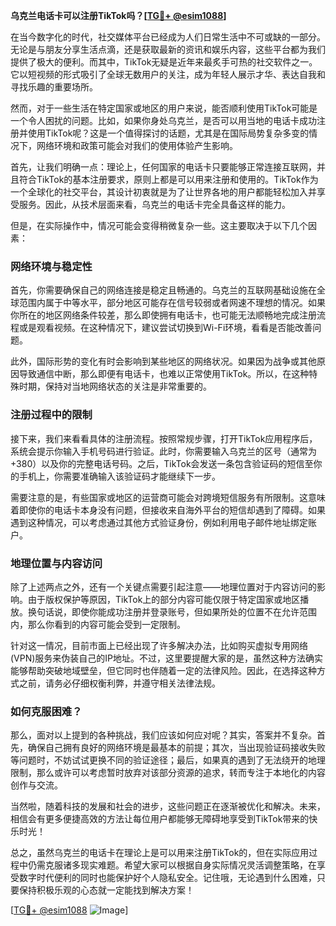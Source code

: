 **乌克兰电话卡可以注册TikTok吗？[[TG💪+ @esim1088](https://t.me/s/esim1088)]**

在当今数字化的时代，社交媒体平台已经成为人们日常生活中不可或缺的一部分。无论是与朋友分享生活点滴，还是获取最新的资讯和娱乐内容，这些平台都为我们提供了极大的便利。而其中，TikTok无疑是近年来最炙手可热的社交软件之一。它以短视频的形式吸引了全球无数用户的关注，成为年轻人展示才华、表达自我和寻找乐趣的重要场所。

然而，对于一些生活在特定国家或地区的用户来说，能否顺利使用TikTok可能是一个令人困扰的问题。比如，如果你身处乌克兰，是否可以用当地的电话卡成功注册并使用TikTok呢？这是一个值得探讨的话题，尤其是在国际局势复杂多变的情况下，网络环境和政策可能会对我们的使用体验产生影响。

首先，让我们明确一点：理论上，任何国家的电话卡只要能够正常连接互联网，并且符合TikTok的基本注册要求，原则上都是可以用来注册和使用的。TikTok作为一个全球化的社交平台，其设计初衷就是为了让世界各地的用户都能轻松加入并享受服务。因此，从技术层面来看，乌克兰的电话卡完全具备这样的能力。

但是，在实际操作中，情况可能会变得稍微复杂一些。这主要取决于以下几个因素：

### 网络环境与稳定性

首先，你需要确保自己的网络连接是稳定且畅通的。乌克兰的互联网基础设施在全球范围内属于中等水平，部分地区可能存在信号较弱或者网速不理想的情况。如果你所在的地区网络条件较差，那么即使拥有电话卡，也可能无法顺畅地完成注册流程或是观看视频。在这种情况下，建议尝试切换到Wi-Fi环境，看看是否能改善问题。

此外，国际形势的变化有时会影响到某些地区的网络状况。如果因为战争或其他原因导致通信中断，那么即便有电话卡，也难以正常使用TikTok。所以，在这种特殊时期，保持对当地网络状态的关注是非常重要的。

### 注册过程中的限制

接下来，我们来看看具体的注册流程。按照常规步骤，打开TikTok应用程序后，系统会提示你输入手机号码进行验证。此时，你需要输入乌克兰的区号（通常为+380）以及你的完整电话号码。之后，TikTok会发送一条包含验证码的短信至你的手机上，你需要准确输入该验证码才能继续下一步。

需要注意的是，有些国家或地区的运营商可能会对跨境短信服务有所限制。这意味着即使你的电话卡本身没有问题，但接收来自海外平台的短信却遇到了障碍。如果遇到这种情况，可以考虑通过其他方式验证身份，例如利用电子邮件地址绑定账户。

### 地理位置与内容访问

除了上述两点之外，还有一个关键点需要引起注意——地理位置对于内容访问的影响。由于版权保护等原因，TikTok上的部分内容可能仅限于特定国家或地区播放。换句话说，即使你能成功注册并登录账号，但如果所处的位置不在允许范围内，那么你看到的内容可能会受到一定限制。

针对这一情况，目前市面上已经出现了许多解决办法，比如购买虚拟专用网络(VPN)服务来伪装自己的IP地址。不过，这里要提醒大家的是，虽然这种方法确实能够帮助突破地域壁垒，但它同时也伴随着一定的法律风险。因此，在选择这种方式之前，请务必仔细权衡利弊，并遵守相关法律法规。

### 如何克服困难？

那么，面对以上提到的各种挑战，我们应该如何应对呢？其实，答案并不复杂。首先，确保自己拥有良好的网络环境是最基本的前提；其次，当出现验证码接收失败等问题时，不妨试试更换不同的验证途径；最后，如果真的遇到了无法绕开的地理限制，那么或许可以考虑暂时放弃对该部分资源的追求，转而专注于本地化的内容创作与交流。

当然啦，随着科技的发展和社会的进步，这些问题正在逐渐被优化和解决。未来，相信会有更多便捷高效的方法让每位用户都能够无障碍地享受到TikTok带来的快乐时光！

总之，虽然乌克兰的电话卡在理论上是可以用来注册TikTok的，但在实际应用过程中仍需克服诸多现实难题。希望大家可以根据自身实际情况灵活调整策略，在享受数字时代便利的同时也能保护好个人隐私安全。记住哦，无论遇到什么困难，只要保持积极乐观的心态就一定能找到解决方案！

[[TG💪+ @esim1088](https://t.me/s/esim1088) ![Image](https://i.postimg.cc/4NQfJmqS/Snipaste-2025-05-13-00-14-12.png)]